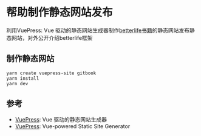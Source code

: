 # 帮助制作静态网站发布

利用VuePress: Vue 驱动的静态网站生成器制作[betterlife书籍](https://github.com/skygreen2001/betterlife.book)的静态网站发布静态网站，对外公开介绍betterlife框架

## 制作静态网站

  ```
  yarn create vuepress-site gitbook
  yarn install
  yarn dev
  ```

## 参考

  - [VuePress](https://vuepress.vuejs.org/zh/): Vue 驱动的静态网站生成器
  - [VuePress](https://vuepress.vuejs.org): Vue-powered Static Site Generator